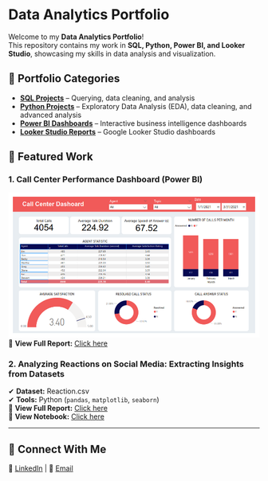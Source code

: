 # Data Analytics Portfolio  

Welcome to my **Data Analytics Portfolio**!  
This repository contains my work in **SQL, Python, Power BI, and Looker Studio**, showcasing my skills in data analysis and visualization.  

## 📂 Portfolio Categories  
- **[SQL Projects](https://github.com/dyonsetio21/data_analytics_portfolio/tree/main/sql_projects)** – Querying, data cleaning, and analysis  
- **[Python Projects](https://github.com/dyonsetio21/data_analytics_portfolio/tree/main/python_projects)** – Exploratory Data Analysis (EDA), data cleaning, and advanced analysis  
- **[Power BI Dashboards](https://github.com/dyonsetio21/data_analytics_portfolio/tree/main/powerbi_dashboard)** – Interactive business intelligence dashboards  
- **[Looker Studio Reports](https://github.com/dyonsetio21/data_analytics_portfolio/tree/main/lookerstudio_dashboard)** – Google Looker Studio dashboards  

## 🚀 Featured Work  
### 1. Call Center Performance Dashboard (Power BI)  
![Dashboard Screenshot](https://github.com/dyonsetio21/data_analytics_portfolio/blob/main/powerbi_dashboard/call_center_dashboard/images/Call%20Center%20Dashboard.png)  
🔗 **View Full Report:** [Click here](https://github.com/dyonsetio21/data_analytics_portfolio/tree/main/powerbi_dashboard/call_center_dashboard)  

### 2. Analyzing Reactions on Social Media: Extracting Insights from Datasets  
✔ **Dataset:** Reaction.csv  
✔ **Tools:** Python (`pandas`, `matplotlib`, `seaborn`)  
🔗 **View Full Report:** [Click here](https://github.com/dyonsetio21/data_analytics_portfolio/tree/main/python_projects/reaction_analysis)  
🔗 **View Notebook:** [Click here](https://github.com/dyonsetio21/data_analytics_portfolio/blob/main/python_projects/reaction_analysis/reaction_analysis.ipynb)   

---

## 🔗 Connect With Me  
💼 [LinkedIn](https://www.linkedin.com/in/dyonsetio/) | 📧 [Email](dyon.setio21@gmail.com)  
